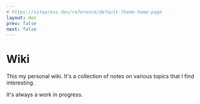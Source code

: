 ```yaml
---
# https://vitepress.dev/reference/default-theme-home-page
layout: doc
prev: false
next: false
---
```


# Wiki

This my personal wiki. It's a collection of notes on various topics that I find interesting.

It's always a work in progress.
